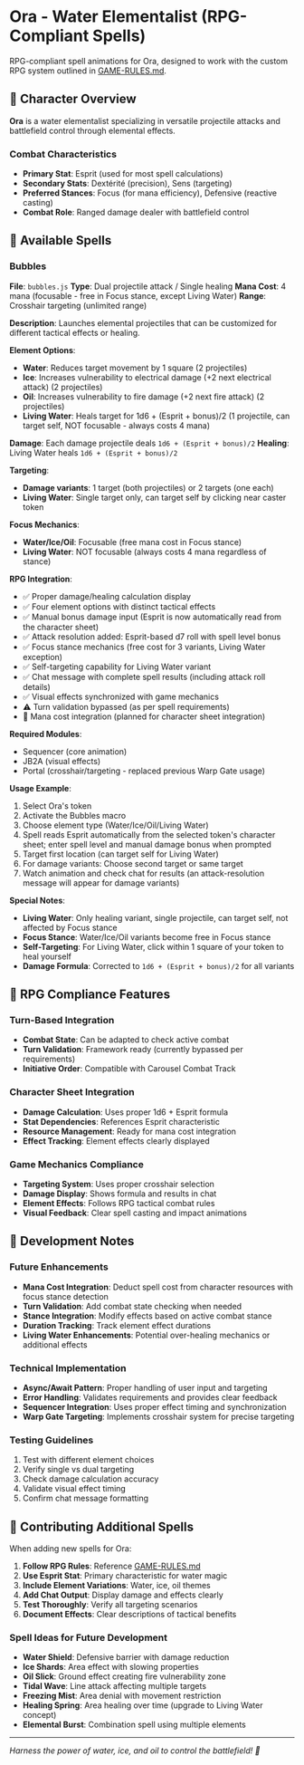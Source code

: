 # Ora - Water Elementalist (RPG-Compliant Spells)

RPG-compliant spell animations for Ora, designed to work with the custom RPG system outlined in [GAME-RULES.md](../../../GAME-RULES.md).

## 🌊 Character Overview

**Ora** is a water elementalist specializing in versatile projectile attacks and battlefield control through elemental effects.

### Combat Characteristics
- **Primary Stat**: Esprit (used for most spell calculations)
- **Secondary Stats**: Dextérité (precision), Sens (targeting)
- **Preferred Stances**: Focus (for mana efficiency), Defensive (reactive casting)
- **Combat Role**: Ranged damage dealer with battlefield control

## 🫧 Available Spells

### Bubbles
**File**: `bubbles.js`
**Type**: Dual projectile attack / Single healing
**Mana Cost**: 4 mana (focusable - free in Focus stance, except Living Water)
**Range**: Crosshair targeting (unlimited range)

**Description**: Launches elemental projectiles that can be customized for different tactical effects or healing.

**Element Options**:
- **Water**: Reduces target movement by 1 square (2 projectiles)
- **Ice**: Increases vulnerability to electrical damage (+2 next electrical attack) (2 projectiles)
- **Oil**: Increases vulnerability to fire damage (+2 next fire attack) (2 projectiles)
- **Living Water**: Heals target for 1d6 + (Esprit + bonus)/2 (1 projectile, can target self, NOT focusable - always costs 4 mana)

**Damage**: Each damage projectile deals `1d6 + (Esprit + bonus)/2`
**Healing**: Living Water heals `1d6 + (Esprit + bonus)/2`

**Targeting**:
- **Damage variants**: 1 target (both projectiles) or 2 targets (one each)
- **Living Water**: Single target only, can target self by clicking near caster token

**Focus Mechanics**:
- **Water/Ice/Oil**: Focusable (free mana cost in Focus stance)
- **Living Water**: NOT focusable (always costs 4 mana regardless of stance)

**RPG Integration**:
- ✅ Proper damage/healing calculation display
- ✅ Four element options with distinct tactical effects
- ✅ Manual bonus damage input (Esprit is now automatically read from the character sheet)
- ✅ Attack resolution added: Esprit-based d7 roll with spell level bonus
- ✅ Focus stance mechanics (free cost for 3 variants, Living Water exception)
- ✅ Self-targeting capability for Living Water variant
- ✅ Chat message with complete spell results (including attack roll details)
- ✅ Visual effects synchronized with game mechanics
- ⚠️ Turn validation bypassed (as per spell requirements)
- 🔄 Mana cost integration (planned for character sheet integration)

**Required Modules**:
- Sequencer (core animation)
- JB2A (visual effects)
- Portal (crosshair/targeting - replaced previous Warp Gate usage)

**Usage Example**:
1. Select Ora's token
2. Activate the Bubbles macro
3. Choose element type (Water/Ice/Oil/Living Water)
4. Spell reads Esprit automatically from the selected token's character sheet; enter spell level and manual damage bonus when prompted
5. Target first location (can target self for Living Water)
6. For damage variants: Choose second target or same target
7. Watch animation and check chat for results (an attack-resolution message will appear for damage variants)

**Special Notes**:
- **Living Water**: Only healing variant, single projectile, can target self, not affected by Focus stance
- **Focus Stance**: Water/Ice/Oil variants become free in Focus stance
- **Self-Targeting**: For Living Water, click within 1 square of your token to heal yourself
- **Damage Formula**: Corrected to `1d6 + (Esprit + bonus)/2` for all variants

## 🎯 RPG Compliance Features

### Turn-Based Integration
- **Combat State**: Can be adapted to check active combat
- **Turn Validation**: Framework ready (currently bypassed per requirements)
- **Initiative Order**: Compatible with Carousel Combat Track

### Character Sheet Integration
- **Damage Calculation**: Uses proper 1d6 + Esprit formula
- **Stat Dependencies**: References Esprit characteristic
- **Resource Management**: Ready for mana cost integration
- **Effect Tracking**: Element effects clearly displayed

### Game Mechanics Compliance
- **Targeting System**: Uses proper crosshair selection
- **Damage Display**: Shows formula and results in chat
- **Element Effects**: Follows RPG tactical combat rules
- **Visual Feedback**: Clear spell casting and impact animations

## 🔮 Development Notes

### Future Enhancements
- **Mana Cost Integration**: Deduct spell cost from character resources with focus stance detection
- **Turn Validation**: Add combat state checking when needed
- **Stance Integration**: Modify effects based on active combat stance
- **Duration Tracking**: Track element effect durations
- **Living Water Enhancements**: Potential over-healing mechanics or additional effects

### Technical Implementation
- **Async/Await Pattern**: Proper handling of user input and targeting
- **Error Handling**: Validates requirements and provides clear feedback
- **Sequencer Integration**: Uses proper effect timing and synchronization
- **Warp Gate Targeting**: Implements crosshair system for precise targeting

### Testing Guidelines
1. Test with different element choices
2. Verify single vs dual targeting
3. Check damage calculation accuracy
4. Validate visual effect timing
5. Confirm chat message formatting

## 🤝 Contributing Additional Spells

When adding new spells for Ora:

1. **Follow RPG Rules**: Reference [GAME-RULES.md](../../../GAME-RULES.md)
2. **Use Esprit Stat**: Primary characteristic for water magic
3. **Include Element Variations**: Water, ice, oil themes
4. **Add Chat Output**: Display damage and effects clearly
5. **Test Thoroughly**: Verify all targeting scenarios
6. **Document Effects**: Clear descriptions of tactical benefits

### Spell Ideas for Future Development
- **Water Shield**: Defensive barrier with damage reduction
- **Ice Shards**: Area effect with slowing properties
- **Oil Slick**: Ground effect creating fire vulnerability zone
- **Tidal Wave**: Line attack affecting multiple targets
- **Freezing Mist**: Area denial with movement restriction
- **Healing Spring**: Area healing over time (upgrade to Living Water concept)
- **Elemental Burst**: Combination spell using multiple elements

---

*Harness the power of water, ice, and oil to control the battlefield! 🌊*
